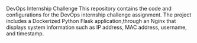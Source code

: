 DevOps Internship Challenge
This repository contains the code and configurations for the DevOps internship challenge assignment. The project includes a Dockerized Python Flask application,through an Nginx that displays system information such as IP address, MAC address, username, and timestamp.

